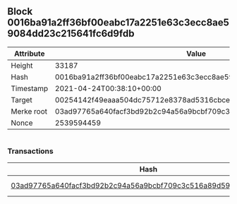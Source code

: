 ## Block 0016ba91a2ff36bf00eabc17a2251e63c3ecc8ae59084dd23c215641fc6d9fdb

Attribute | Value
--- | ---
Height | 33187
Hash | 0016ba91a2ff36bf00eabc17a2251e63c3ecc8ae59084dd23c215641fc6d9fdb
Timestamp | 2021-04-24T00:38:10+00:00
Target | 00254142f49eaaa504dc75712e8378ad5316cbcead634704b3734b6271167cc4
Merke root | 03ad97765a640facf3bd92b2c94a56a9bcbf709c3c516a89d59fa4a01b716901
Nonce | 2539594459

```

```

### Transactions

Hash | Amount
--- | ---
[03ad97765a640facf3bd92b2c94a56a9bcbf709c3c516a89d59fa4a01b716901](03ad97765a640facf3bd92b2c94a56a9bcbf709c3c516a89d59fa4a01b716901.md) | 10.00000000 SKEPTI 
